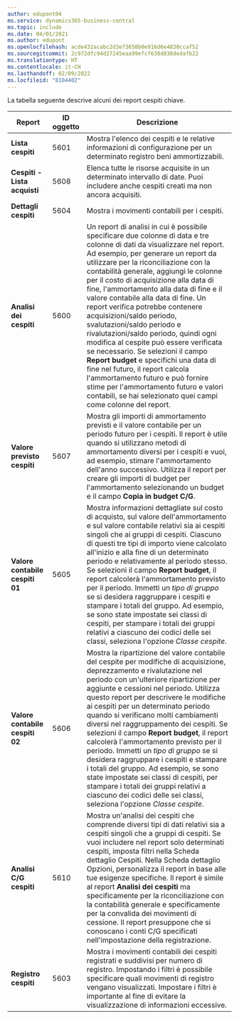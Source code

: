 ```yaml
---
author: edupont04
ms.service: dynamics365-business-central
ms.topic: include
ms.date: 04/01/2021
ms.author: edupont
ms.openlocfilehash: acde432acabc2d3e73658b0e916d6e4830ccaf52
ms.sourcegitcommit: 2c972dfc94d27245eaa99efcf638d030dedafb22
ms.translationtype: HT
ms.contentlocale: it-CH
ms.lasthandoff: 02/09/2022
ms.locfileid: "8104402"
---
```

La tabella seguente descrive alcuni dei report cespiti chiave.

| Report | ID oggetto | Descrizione |
|--|--|--|
| **Lista cespiti** | 5601 | Mostra l'elenco dei cespiti e le relative informazioni di configurazione per un determinato registro beni ammortizzabili. |
| **Cespiti - Lista acquisti** | 5608 | Elenca tutte le risorse acquisite in un determinato intervallo di date. Puoi includere anche cespiti creati ma non ancora acquisiti. |
| **Dettagli cespiti** | 5604 | Mostra i movimenti contabili per i cespiti. |
| **Analisi dei cespiti** | 5600 | Un report di analisi in cui è possibile specificare due colonne di data e tre colonne di dati da visualizzare nel report. Ad esempio, per generare un report da utilizzare per la riconciliazione con la contabilità generale, aggiungi le colonne per il costo di acquisizione alla data di fine, l'ammortamento alla data di fine e il valore contabile alla data di fine. Un report verifica potrebbe contenere acquisizioni/saldo periodo, svalutazioni/saldo periodo e rivalutazioni/saldo periodo, quindi ogni modifica al cespite può essere verificata se necessario. Se selezioni il campo **Report budget** e specifichi una data di fine nel futuro, il report calcola l'ammortamento futuro e può fornire stime per l'ammortamento futuro e valori contabili, se hai selezionato quei campi come colonne del report. |
| **Valore previsto cespiti** | 5607 | Mostra gli importi di ammortamento previsti e il valore contabile per un periodo futuro per i cespiti. Il report è utile quando si utilizzano metodi di ammortamento diversi per i cespiti e vuoi, ad esempio, stimare l'ammortamento dell'anno successivo. Utilizza il report per creare gli importi di budget per l'ammortamento selezionando un budget e il campo **Copia in budget C/G**. |
| **Valore contabile cespiti 01** | 5605 | Mostra informazioni dettagliate sul costo di acquisto, sul valore dell'ammortamento e sul valore contabile relativi sia ai cespiti singoli che ai gruppi di cespiti. Ciascuno di questi tre tipi di importo viene calcolato all'inizio e alla fine di un determinato periodo e relativamente al periodo stesso. Se selezioni il campo **Report budget**, il report calcolerà l'ammortamento previsto per il periodo. Immetti un *tipo di gruppo* se si desidera raggruppare i cespiti e stampare i totali del gruppo. Ad esempio, se sono state impostate sei classi di cespiti, per stampare i totali dei gruppi relativi a ciascuno dei codici delle sei classi, seleziona l'opzione *Classe cespite*.|
| **Valore contabile cespiti 02** | 5606 |Mostra la ripartizione del valore contabile del cespite per modifiche di acquisizione, deprezzamento e rivalutazione nel periodo con un'ulteriore ripartizione per aggiunte e cessioni nel periodo. Utilizza questo report per descrivere le modifiche ai cespiti per un determinato periodo quando si verificano molti cambiamenti diversi nel raggruppamento dei cespiti. Se selezioni il campo **Report budget**, il report calcolerà l'ammortamento previsto per il periodo. Immetti un *tipo di gruppo* se si desidera raggruppare i cespiti e stampare i totali del gruppo. Ad esempio, se sono state impostate sei classi di cespiti, per stampare i totali dei gruppi relativi a ciascuno dei codici delle sei classi, seleziona l'opzione *Classe cespite*. |
| **Analisi C/G cespiti**| 5610 |Mostra un'analisi dei cespiti che comprende diversi tipi di dati relativi sia a cespiti singoli che a gruppi di cespiti. Se vuoi includere nel report solo determinati cespiti, imposta filtri nella Scheda dettaglio Cespiti. Nella Scheda dettaglio Opzioni, personalizza il report in base alle tue esigenze specifiche. Il report è simile al report **Analisi dei cespiti** ma specificamente per la riconciliazione con la contabilità generale e specificamente per la convalida dei movimenti di cessione. Il report presuppone che si conoscano i conti C/G specificati nell'impostazione della registrazione. |
| **Registro cespiti** |5603  |Mostra i movimenti contabili dei cespiti registrati e suddivisi per numero di registro. Impostando i filtri è possibile specificare quali movimenti di registro vengano visualizzati. Impostare i filtri è importante al fine di evitare la visualizzazione di informazioni eccessive. |

